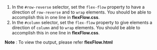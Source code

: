 1. In the `#row-reverse` selector, set the `flex-flow` property to have a direction of `row-reverse` and to `wrap` elements. You should be able to accomplish this in one line in **flexFlow.css**.
2. In the `#column` selector, set the `flex-flow` property to give elements a direction of `column` and to `wrap` elements. You should be able to accomplish this in one line in **flexFlow.css**.

**Note** : To view the output, please refer **flexFlow.html**